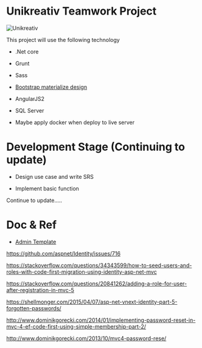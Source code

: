 # Unikreativ Teamwork Project

![Unikreativ](http://unikreativ.com/wp-content/uploads/2016/12/photo-logo.png)

This project will use the following technology

  - .Net core

  - Grunt

  - Sass

  - [Bootstrap materialize design](https://mdbootstrap.com)

  - AngularJS2

  - SQL Server

  - Maybe apply docker when deploy to live server

# Development Stage (Continuing to update)

  - Design use case and write SRS
  
  - Implement basic function

  Continue to update.....


# Doc & Ref

  - [Admin Template](https://mdbootstrap.com/live/_MDB/templates/Admin/home%20v2.html)

  https://github.com/aspnet/Identity/issues/716

  https://stackoverflow.com/questions/34343599/how-to-seed-users-and-roles-with-code-first-migration-using-identity-asp-net-mvc

  https://stackoverflow.com/questions/20841262/adding-a-role-for-user-after-registration-in-mvc-5

  https://shellmonger.com/2015/04/07/asp-net-vnext-identity-part-5-forgotten-passwords/

  http://www.dominikgorecki.com/2014/01/implementing-password-reset-in-mvc-4-ef-code-first-using-simple-membership-part-2/

  http://www.dominikgorecki.com/2013/10/mvc4-password-rese/		